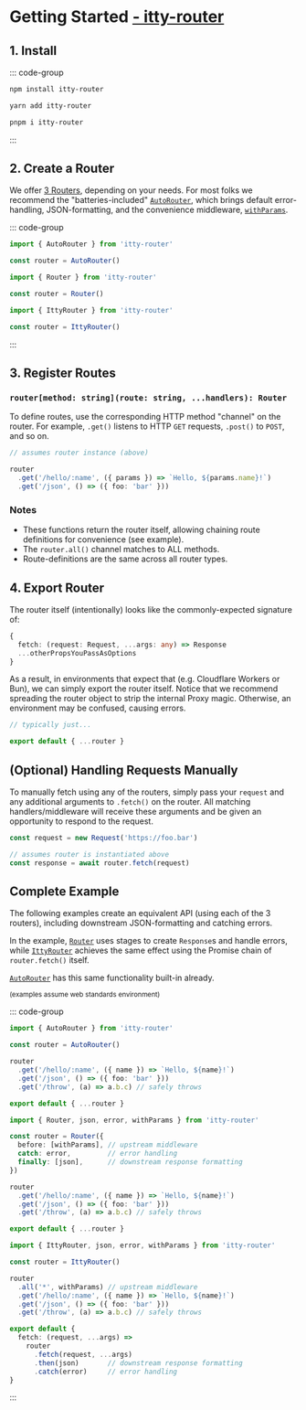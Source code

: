 # Getting Started <u>- itty-router</u>

## 1. Install

::: code-group

```bash [npm]
npm install itty-router
```

```bash [yarn]
yarn add itty-router
```

```bash [pnpm]
pnpm i itty-router
```

:::

## 2. Create a Router

We offer [3 Routers](/itty-router/routers/), depending on your needs.  For most folks we recommend the "batteries-included" [`AutoRouter`](/itty-router/routers/autorouter), which brings default error-handling, JSON-formatting, and the convenience middleware, [`withParams`](/itty-router/middleware/withparams).

::: code-group

```ts [AutoRouter]
import { AutoRouter } from 'itty-router'

const router = AutoRouter()
```

```ts [Router]
import { Router } from 'itty-router'

const router = Router()
```

```ts [IttyRouter]
import { IttyRouter } from 'itty-router'

const router = IttyRouter()
```

:::

## 3. Register Routes
### `router[method: string](route: string, ...handlers): Router`

To define routes, use the corresponding HTTP method "channel" on the router. For example, `.get()` listens to HTTP `GET` requests, `.post()` to `POST`, and so on.

```ts
// assumes router instance (above)

router
  .get('/hello/:name', ({ params }) => `Hello, ${params.name}!`)
  .get('/json', () => ({ foo: 'bar' }))
```

### Notes
- These functions return the router itself, allowing chaining route definitions for convenience (see example).
- The `router.all()` channel matches to ALL methods.
- Route-definitions are the same across all router types.
<!--
## 4. Handle Requests
### `router.fetch(request: IRequest, ...args): Promise<any>`
The `router.fetch` method takes a Request-like argument and any additional arguments - then passes them to any matching routes.  This process occurs in a linear loop until *anything at all is returned, from any handler/middleware*, or the routes are exhausted (without a return).
```ts
// assumes instantiated router (above)

const response = await router.fetch(new Request('https://foo.bar'))
``` -->

<!--
## 5. (optional) Transform responses

While you can certainly return a valid `Response` using each route-handler, usually it's more convenient to process them all at once, at the end.  This is also how you would add [CORS](/itty-router/cors) headers to existing `Response` objects.

::: code-group
```ts [AutoRouter]
import { AutoRouter } from 'itty-router'

const router = AutoRouter()

// catches errors and responds as JSON
await router.fetch(request)
```

```ts [Router]
import { Router, error, json } from 'itty-router'

// add transformers to Router stages
const router = Router({
  catch: error,
  finally: [json],
})

// catches errors and responds as JSON
await router.fetch(request)
```

```ts [IttyRouter/manual]
import { error, json } from 'itty-router'

await router
        .fetch(request)
        .then(json)     // turn any raw objects into JSON Response
        .catch(error)   // Response from thrown Error/StatusError.
```
::: -->

## 4. Export Router
The router itself (intentionally) looks like the commonly-expected signature of:

```ts
{
  fetch: (request: Request, ...args: any) => Response
  ...otherPropsYouPassAsOptions
}
```

As a result, in environments that expect that (e.g. Cloudflare Workers or Bun), we can simply export the router itself.  Notice that we recommend spreading the router object to strip the internal Proxy magic.  Otherwise, an environment may be confused, causing errors.

```ts
// typically just...

export default { ...router }
```

## (Optional) Handling Requests Manually

To manually fetch using any of the routers, simply pass your `request` and any additional arguments to `.fetch()` on the router.  All matching handlers/middleware will receive these arguments and be given an opportunity to respond to the request.

```ts
const request = new Request('https://foo.bar')

// assumes router is instantiated above
const response = await router.fetch(request)
```

## Complete Example

The following examples create an equivalent API (using each of the 3 routers), including downstream JSON-formatting and catching errors.

In the example, [`Router`](/itty-router/routers/router) uses stages to create `Response`s and handle errors, while [`IttyRouter`](/itty-router/routers/ittyrouter) achieves the same effect using the Promise chain of `router.fetch()` itself.

[`AutoRouter`](/itty-router/routers/autorouter) has this same functionality built-in already.

<small>(examples assume web standards environment)</small>

::: code-group
```ts [AutoRouter]
import { AutoRouter } from 'itty-router'

const router = AutoRouter()

router
  .get('/hello/:name', ({ name }) => `Hello, ${name}!`)
  .get('/json', () => ({ foo: 'bar' }))
  .get('/throw', (a) => a.b.c) // safely throws

export default { ...router }
```

```ts [Router]
import { Router, json, error, withParams } from 'itty-router'

const router = Router({
  before: [withParams], // upstream middleware
  catch: error,         // error handling
  finally: [json],      // downstream response formatting
})

router
  .get('/hello/:name', ({ name }) => `Hello, ${name}!`)
  .get('/json', () => ({ foo: 'bar' }))
  .get('/throw', (a) => a.b.c) // safely throws

export default { ...router }
```

```ts [IttyRouter]
import { IttyRouter, json, error, withParams } from 'itty-router'

const router = IttyRouter()

router
  .all('*', withParams) // upstream middleware
  .get('/hello/:name', ({ name }) => `Hello, ${name}!`)
  .get('/json', () => ({ foo: 'bar' }))
  .get('/throw', (a) => a.b.c) // safely throws

export default {
  fetch: (request, ...args) =>
    router
      .fetch(request, ...args)
      .then(json)       // downstream response formatting
      .catch(error)     // error handling
}
```
:::

